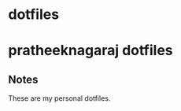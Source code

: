 # dotfiles

pratheeknagaraj dotfiles
===================

Notes
------------

These are my personal dotfiles.

